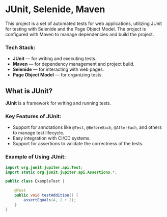 # JUnit, Selenide, Maven

This project is a set of automated tests for web applications, utilizing JUnit for testing with Selenide and the Page Object Model. The project is configured with Maven to manage dependencies and build the project.

### Tech Stack:

- **JUnit** — for writing and executing tests.
- **Maven** — for dependency management and project build.
- **Selenide** — for interacting with web pages.
- **Page Object Model** — for organizing tests.

## What is JUnit?

**JUnit** is a framework for writing and running tests.

### Key Features of JUnit:
- Support for annotations like `@Test`, `@BeforeEach`, `@AfterEach`, and others to manage test lifecycle.
- Easy integration with CI/CD systems.
- Support for assertions to validate the correctness of the tests.

### Example of Using JUnit:

```java
import org.junit.jupiter.api.Test;
import static org.junit.jupiter.api.Assertions.*;

public class ExampleTest {

    @Test
    public void testAddition() {
        assertEquals(4, 2 + 2);
    }
}
